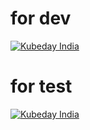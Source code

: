 # for dev 
[![Kubeday India](https://res.cloudinary.com/daosik5yi/image/upload/f_auto,q_auto/pntsnjpa1sxbc2d02q9n)](http://console.dev.initializ.ai/create-app/?clone=https://github.com/initializ-templates/sample-golang&repo_name=sample-golang&description=this%20repo%20is%20made%20just%20for%20testing%20made%20from%20test%20env%20token&private=false&github=true)
# for test 
[![Kubeday India](https://res.cloudinary.com/daosik5yi/image/upload/f_auto,q_auto/pntsnjpa1sxbc2d02q9n)](http://console.test.initializ.ai/create-app/?clone=https://github.com/initializ-templates/sample-golang&repo_name=sample-golang&description=this%20repo%20is%20made%20just%20for%20testing%20made%20from%20test%20env%20token&private=false&github=true)
